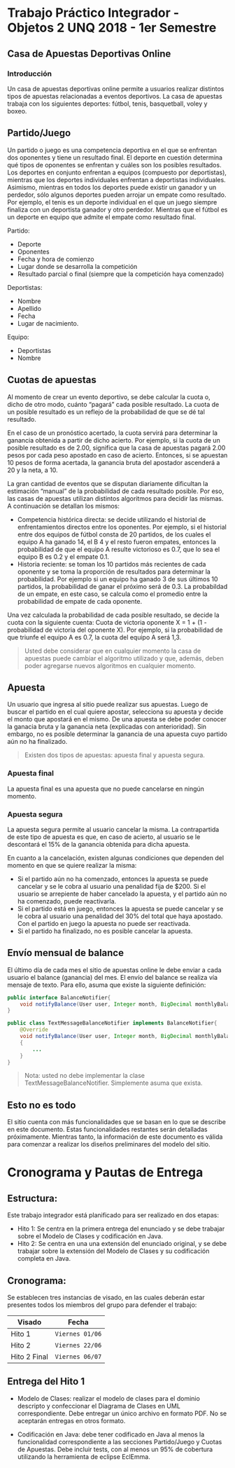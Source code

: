 # Trabajo Práctico Integrador - Objetos 2 UNQ 2018 - 1er Semestre

## Casa de Apuestas Deportivas Online

### Introducción
Un casa de apuestas deportivas online permite a usuarios realizar distintos tipos de apuestas relacionadas a eventos deportivos. La casa de apuestas trabaja con los siguientes deportes: fútbol, tenis, basquetball, voley y boxeo.

## Partido/Juego
Un partido o juego es una competencia deportiva en el que se enfrentan dos oponentes y tiene un resultado final. El deporte en cuestión determina qué tipos de oponentes se enfrentan y cuáles son los posibles resultados. Los deportes en conjunto enfrentan a equipos (compuesto por deportistas), mientras que los deportes individuales enfrentan a deportistas individuales. Asimismo, mientras en todos los deportes puede existir un ganador y un perdedor, sólo algunos deportes pueden arrojar un empate como resultado. Por ejemplo, el tenis es un deporte individual en el que un juego siempre finaliza con un deportista ganador y otro perdedor. Mientras que el fútbol es un deporte en equipo que admite el empate como resultado final.

Partido:
- Deporte
- Oponentes
- Fecha y hora de comienzo
- Lugar donde se desarrolla la competición
- Resultado parcial o final (siempre que la competición haya comenzado)

Deportistas:
 - Nombre
 - Apellido
 - Fecha 
 - Lugar de nacimiento. 

Equipo:
- Deportistas
- Nombre

## Cuotas de apuestas
Al momento de crear un evento deportivo, se debe calcular la cuota o, dicho de otro modo, cuánto “pagará” cada posible resultado. La cuota de un posible resultado es un reflejo de la probabilidad de que se dé tal resultado.

En el caso de un pronóstico acertado, la cuota servirá para determinar la ganancia obtenida a partir de dicho acierto. Por ejemplo, si la cuota de un posible resultado es de 2.00, significa que la casa de apuestas pagará 2.00 pesos por cada peso apostado en caso de acierto. Entonces, si se apuestan 10 pesos de forma acertada, la ganancia bruta del apostador ascenderá a 20 y la neta, a 10.

La gran cantidad de eventos que se disputan diariamente dificultan la estimación “manual” de la probabilidad de cada resultado posible. Por eso, las casas de apuestas utilizan distintos algoritmos para decidir las mismas. A continuación se detallan los mismos:

- Competencia histórica directa: se decide utilizando el historial de enfrentamientos directos entre los oponentes. Por ejemplo, si el historial entre dos equipos de fútbol consta de 20 partidos, de los cuales el equipo A ha ganado 14, el B 4 y el resto fueron empates, entonces la probabilidad de que el equipo A resulte victorioso es 0.7, que lo sea el equipo B es 0.2 y el empate 0.1.
- Historia reciente: se toman los 10 partidos más recientes de cada oponente y se toma la proporción de resultados para determinar la probabilidad. Por ejemplo si un equipo ha ganado 3 de sus últimos 10 partidos, la probabilidad de ganar el próximo será de 0.3. La probabildad de un empate, en este caso, se calcula como el promedio entre la probabilidad de empate de cada oponente.

Una vez calculada la probabilidad de cada posible resultado, se decide la cuota con la siguiente cuenta: Cuota de victoria oponente X = 1 + (1 - probabilidad de victoria del oponente X). Por ejemplo, si la probabilidad de que triunfe el equipo A es 0.7, la cuota del equipo A será 1,3.

> Usted debe considerar que en cualquier momento la casa de apuestas puede cambiar el algoritmo utilizado y que, además, deben poder agregarse nuevos algoritmos en cualquier momento.

## Apuesta
Un usuario que ingresa al sitio puede realizar sus apuestas. Luego de buscar el partido en el cual quiere apostar, selecciona su apuesta y decide el monto que apostará en el mismo. De una apuesta se debe poder conocer la ganacia bruta y la ganancia neta (explicadas con anterioridad). Sin embargo, no es posible determinar la ganancia de una apuesta cuyo partido aún no ha finalizado. 

> Existen dos tipos de apuestas: apuesta final y apuesta segura.

### Apuesta final
La apuesta final es una apuesta que no puede cancelarse en ningún momento.

### Apuesta segura
La apuesta segura permite al usuario cancelar la misma. La contrapartida de este tipo de apuesta es que, en caso de acierto, al usuario se le descontará el 15% de la ganancia obtenida para dicha apuesta.

En cuanto a la cancelación, existen algunas condiciones que dependen del momento en que se quiere realizar la misma:

- Si el partido aún no ha comenzado, entonces la apuesta se puede cancelar y se le cobra al usuario una penalidad fija de $200. Si el usuario se arrepiente de haber cancelado la apuesta, y el partido aún no ha comenzado, puede reactivarla.
- Si el partido está en juego, entonces la apuesta se puede cancelar y se le cobra al usuario una penalidad del 30% del total que haya apostado. Con el partido en juego la apuesta no puede ser reactivada.
- Si el partido ha finalizado, no es posible cancelar la apuesta.

## Envío mensual de balance

El último día de cada mes el sitio de apuestas online le debe enviar a cada usuario el balance (ganancia) del mes. El envío del balance se realiza vía mensaje de texto. Para ello, asuma que existe la siguiente definición:

```java
public interface BalanceNotifier{
	void notifyBalance(User user, Integer month, BigDecimal monthlyBalance);
}

public class TextMessageBalanceNotifier implements BalanceNotifier{
	@Override
	void notifyBalance(User user, Integer month, BigDecimal monthlyBalance)
	{
		...
	}
}
```

> Nota: usted no debe implementar la clase TextMessageBalanceNotifier. Simplemente asuma que exista.

## Esto no es todo

El sitio cuenta con más funcionalidades que se basan en lo que se describe en este documento. Estas funcionalidades restantes serán detalladas próximamente. Mientras tanto, la información de este documento es válida para comenzar a realizar los diseños preliminares del modelo del sitio.

# Cronograma y Pautas de Entrega

## Estructura:

Este trabajo integrador está planificado para ser realizado en dos etapas:

- Hito 1: Se centra en la primera entrega del enunciado y se debe trabajar sobre el Modelo de Clases y codificación en Java.
- Hito 2: Se centra en una una extensión del enunciado original, y se debe trabajar sobre la extensión del Modelo de Clases y su codificación completa en Java.

## Cronograma:

Se establecen tres instancias de visado, en las cuales deberán estar presentes todos los miembros del grupo para defender el trabajo:

|Visado      |Fecha          |
|------------|---------------|
|Hito 1		 |`Viernes 01/06`|
|Hito 2		 |`Viernes 22/06`|
|Hito 2 Final|`Viernes 06/07`|

## Entrega del Hito 1

- Modelo de Clases: realizar el modelo de clases para el dominio descripto y confeccionar el Diagrama de Clases en UML correspondiente. Debe entregar un único archivo en formato PDF. No se aceptarán entregas en otros formato.

- Codificación en Java: debe tener codificado en Java al menos la funcionalidad correspondiente a las secciones Partido/Juego y Cuotas de Apuestas. Debe incluir tests, con al menos un 95% de cobertura utilizando la herramienta de eclipse EclEmma.
